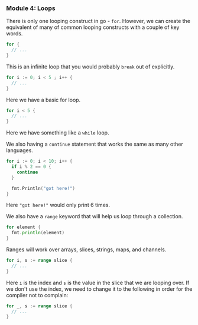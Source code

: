 ### Module 4: Loops

There is only one looping construct in go - `for`. However, we can create the equivalent of many of common looping constructs with a couple of key words.

```go
for {
  // ...
}
```
This is an infinite loop that you would probably `break` out of explicitly.

```go
for i := 0; i < 5 ; i++ {
  // ...
}
```
Here we have a basic for loop.

```go
for i < 5 {
  // ...
}
```
Here we have something like a `while` loop.

We also having a `continue` statement that works the same as many other languages.
```go
for i := 0; i < 10; i++ {
  if i % 2 == 0 {
    continue
  }

  fmt.Println("got here!")
}
```
Here `"got here!"` would only print 6 times.

We also have a `range` keyword that will help us loop through a collection.
```go
for element {
  fmt.println(element)
}
```
Ranges will work over arrays, slices, strings, maps, and channels.
```go
for i, s := range slice {
  // ...
}
```
Here `i` is the index and `s` is the value in the slice that we are looping over. If we don't use the index, we need to change it to the following in order for the compiler not to complain:
```go
for _, s := range slice {
  // ...
}
```
